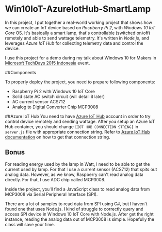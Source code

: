 # Win10IoT-AzureIotHub-SmartLampIn this project, I put together a real-world working project that shows how we can create an IoT device based on *Raspberry Pi 2*, with *Windows 10 IoT Core* OS. It's basically a smart lamp, that's controllable (switched on/off) remotely and able to send wattage telemetry. It's written in *Node.js*, and leverages *Azure IoT Hub* for collecting telemetry data and control the device.I use this project for a demo during my talk about Windows 10 for Makers in [Microsoft TechDays 2015 Indonesia](http://aka.ms/techdaysid) event.##ComponentsTo properly deploy the project, you need to prepare following components:* Raspberry Pi 2 with Windows 10 IoT Core* Solid state AC switch circuit (will detail it later)* AC current sensor ACS712* Analog to Digital Converter Chip MCP3008##Azure IoT HubYou need to have [Azure IoT Hub](https://azure.microsoft.com/en-us/develop/iot/) account in order to try control device remotely and sending wattage. After you setup an Azure IoT Hub container, you should change `[IOT HUB CONNECTION STRING]` in `server.js` file with appropriate connection string. Refer to [Azure IoT Hub documentation](https://azure.microsoft.com/en-us/documentation/articles/iot-hub-devguide/) on how to get that connection string.## BonusFor reading energy used by the lamp in Watt, I need to be able to get the current used by lamp. For that I use a current sensor (ACS712) that spits out analog data. However, as we know, Raspberry can't read analog data directly. For that, I use ADC chip called MCP3008.Inside the project, you'll find a JavaScript class to read analog data from MCP3008 via Serial Peripheral Interface (SPI). There are a lot of samples to read data from SPI using C#, but I haven't found one that uses Node.js. I kind of struggle to correctly query and access SPI device in Windows 10 IoT Core with Node.js. After get the right instance, reading the analog data out of MCP3008 is simple. Hopefully the class will save your time.